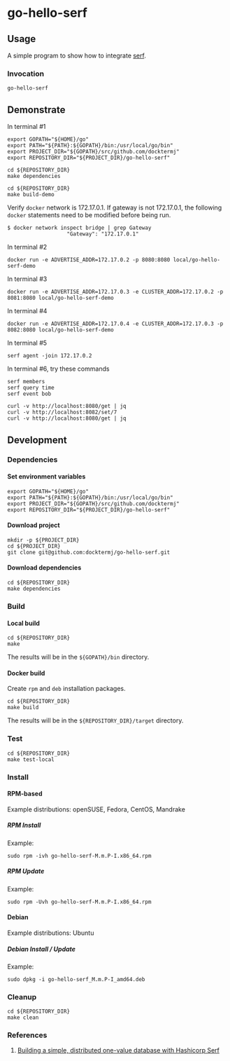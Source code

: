 # go-hello-serf

## Usage

A simple program to show how to integrate
[serf](https://www.serf.io).

### Invocation

```console
go-hello-serf
```

## Demonstrate

In terminal #1

```console
export GOPATH="${HOME}/go"
export PATH="${PATH}:${GOPATH}/bin:/usr/local/go/bin"
export PROJECT_DIR="${GOPATH}/src/github.com/docktermj"
export REPOSITORY_DIR="${PROJECT_DIR}/go-hello-serf"

cd ${REPOSITORY_DIR}
make dependencies

cd ${REPOSITORY_DIR}
make build-demo
```

Verify `docker` network is 172.17.0.1.
If gateway is not 172.17.0.1, the following `docker` statements need to be modified before being run.

```console
$ docker network inspect bridge | grep Gateway
                   "Gateway": "172.17.0.1"
```

In terminal #2

```console
docker run -e ADVERTISE_ADDR=172.17.0.2 -p 8080:8080 local/go-hello-serf-demo
```

In terminal #3

```console
docker run -e ADVERTISE_ADDR=172.17.0.3 -e CLUSTER_ADDR=172.17.0.2 -p 8081:8080 local/go-hello-serf-demo
```

In terminal #4

```console
docker run -e ADVERTISE_ADDR=172.17.0.4 -e CLUSTER_ADDR=172.17.0.3 -p 8082:8080 local/go-hello-serf-demo
```

In terminal #5

```console
serf agent -join 172.17.0.2
```

In terminal #6, try these commands

```console
serf members
serf query time
serf event bob

curl -v http://localhost:8080/get | jq
curl -v http://localhost:8082/set/7
curl -v http://localhost:8080/get | jq
```

## Development

### Dependencies

#### Set environment variables

```console
export GOPATH="${HOME}/go"
export PATH="${PATH}:${GOPATH}/bin:/usr/local/go/bin"
export PROJECT_DIR="${GOPATH}/src/github.com/docktermj"
export REPOSITORY_DIR="${PROJECT_DIR}/go-hello-serf"
```

#### Download project

```console
mkdir -p ${PROJECT_DIR}
cd ${PROJECT_DIR}
git clone git@github.com:docktermj/go-hello-serf.git
```

#### Download dependencies

```console
cd ${REPOSITORY_DIR}
make dependencies
```

### Build

#### Local build

```console
cd ${REPOSITORY_DIR}
make
```

The results will be in the `${GOPATH}/bin` directory.

#### Docker build

Create `rpm` and `deb` installation packages.

```console
cd ${REPOSITORY_DIR}
make build
```

The results will be in the `${REPOSITORY_DIR}/target` directory.

### Test

```console
cd ${REPOSITORY_DIR}
make test-local
```

### Install

#### RPM-based

Example distributions: openSUSE, Fedora, CentOS, Mandrake

##### RPM Install

Example:

```console
sudo rpm -ivh go-hello-serf-M.m.P-I.x86_64.rpm
```

##### RPM Update

Example:

```console
sudo rpm -Uvh go-hello-serf-M.m.P-I.x86_64.rpm
```

#### Debian

Example distributions: Ubuntu

##### Debian Install / Update

Example:

```console
sudo dpkg -i go-hello-serf_M.m.P-I_amd64.deb
```

### Cleanup

```console
cd ${REPOSITORY_DIR}
make clean
```

### References

1. [Building a simple, distributed one-value database with Hashicorp Serf](https://jacobmartins.com/2017/01/29/practical-golang-building-a-simple-distributed-one-value-database-with-hashicorp-serf/)

